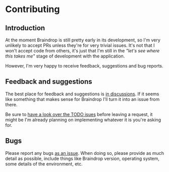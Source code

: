 # Contributing

## Introduction

At the moment Braindrop is still pretty early in its development, so I'm
very unlikely to accept PRs unless they're for very trivial issues. It's not
that I won't accept code from others, it's just that I'm still in the
*"let's see where this takes me"* stage of development with the application.

However, I'm very happy to receive feedback, suggestions and bug reports.

## Feedback and suggestions

The best place for feedback and suggestions is [in
discussions](https://github.com/davep/braindrop/discussions). If it seems
like something that makes sense for Braindrop I'll turn it into an issue
from there.

Be sure to [have a look over the TODO
isues](https://github.com/davep/braindrop/issues?q=is%3Aissue+is%3Aopen+label%3ATODO)
before leaving a request, it might be I'm already planning on implementing
whatever it is you're asking for.

## Bugs

Please report any bugs [as an
issue](https://github.com/davep/braindrop/issues). When doing so, please
provide as much detail as possible, include things like Braindrop version,
operating system, some details of the environment, etc.

[//]: # (CONTRIBUTING.md ends here)
